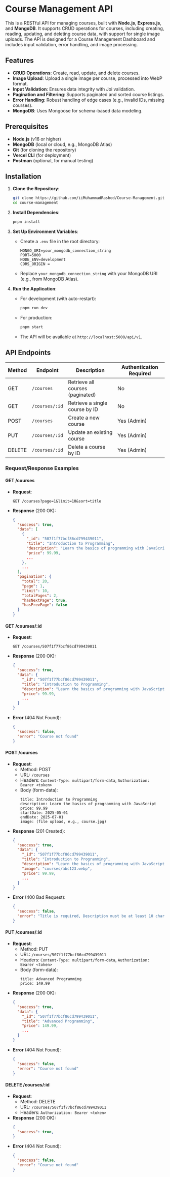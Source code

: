 # Course Management API

This is a RESTful API for managing courses, built with **Node.js**, **Express.js**, and **MongoDB**. It supports CRUD operations for courses, including creating, reading, updating, and deleting course data, with support for single image uploads. The API is designed for a Course Management Dashboard and includes input validation, error handling, and image processing.

## Features
- **CRUD Operations**: Create, read, update, and delete courses.
- **Image Upload**: Upload a single image per course, processed into WebP format.
- **Input Validation**: Ensures data integrity with Joi validation.
- **Pagination and Filtering**: Supports paginated and sorted course listings.
- **Error Handling**: Robust handling of edge cases (e.g., invalid IDs, missing courses).
- **MongoDB**: Uses Mongoose for schema-based data modeling.

## Prerequisites
- **Node.js** (v16 or higher)
- **MongoDB** (local or cloud, e.g., MongoDB Atlas)
- **Git** (for cloning the repository)
- **Vercel CLI** (for deployment)
- **Postman** (optional, for manual testing)

## Installation

1. **Clone the Repository**:
   ```bash
   git clone https://github.com/iiMuhammadRashed/Course-Management.git
   cd course-management
   ```

2. **Install Dependencies**:
   ```bash
   pnpm install
   ```

3. **Set Up Environment Variables**:
   - Create a `.env` file in the root directory:
     ```env
     MONGO_URI=your_mongodb_connection_string
     PORT=5000
     NODE_ENV=development
     CORS_ORIGIN =
     ```
   - Replace `your_mongodb_connection_string` with your MongoDB URI (e.g., from MongoDB Atlas).

4. **Run the Application**:
   - For development (with auto-restart):
     ```bash
     pnpm run dev
     ```
   - For production:
     ```bash
     pnpm start
     ```
   - The API will be available at `http://localhost:5000/api/v1`.

## API Endpoints

| Method | Endpoint                | Description                     | Authentication Required |
|--------|-------------------------|---------------------------------|-------------------------|
| GET    | `/courses`          | Retrieve all courses (paginated)| No                      |
| GET    | `/courses/:id`      | Retrieve a single course by ID  | No                      |
| POST   | `/courses`          | Create a new course            | Yes (Admin)             |
| PUT    | `/courses/:id`      | Update an existing course      | Yes (Admin)             |
| DELETE | `/courses/:id`      | Delete a course by ID          | Yes (Admin)             |

### Request/Response Examples

#### GET /courses
- **Request**:
  ```
  GET /courses?page=1&limit=10&sort=title
  ```
- **Response** (200 OK):
  ```json
  {
    "success": true,
    "data": [
      {
        "_id": "507f1f77bcf86cd799439011",
        "title": "Introduction to Programming",
        "description": "Learn the basics of programming with JavaScript",
        "price": 99.99,
        ...
      },
      ...
    ],
    "pagination": {
      "total": 20,
      "page": 1,
      "limit": 10,
      "totalPages": 2,
      "hasNextPage": true,
      "hasPrevPage": false
    }
  }
  ```

#### GET /courses/:id
- **Request**:
  ```
  GET /courses/507f1f77bcf86cd799439011
  ```
- **Response** (200 OK):
  ```json
  {
    "success": true,
    "data": {
      "_id": "507f1f77bcf86cd799439011",
      "title": "Introduction to Programming",
      "description": "Learn the basics of programming with JavaScript",
      "price": 99.99,
      ...
    }
  }
  ```
- **Error** (404 Not Found):
  ```json
  {
    "success": false,
    "error": "Course not found"
  }
  ```

#### POST /courses
- **Request**:
  - Method: POST
  - URL: `/courses`
  - Headers: `Content-Type: multipart/form-data`, `Authorization: Bearer <token>`
  - Body (form-data):
    ```
    title: Introduction to Programming
    description: Learn the basics of programming with JavaScript
    price: 99.99
    startDate: 2025-05-01
    endDate: 2025-07-01
    image: (file upload, e.g., course.jpg)
    ```
- **Response** (201 Created):
  ```json
  {
    "success": true,
    "data": {
      "_id": "507f1f77bcf86cd799439011",
      "title": "Introduction to Programming",
      "description": "Learn the basics of programming with JavaScript",
      "image": "courses/abc123.webp",
      "price": 99.99,
      ...
    }
  }
  ```
- **Error** (400 Bad Request):
  ```json
  {
    "success": false,
    "error": "Title is required, Description must be at least 10 characters"
  }
  ```

#### PUT /courses/:id
- **Request**:
  - Method: PUT
  - URL: `/courses/507f1f77bcf86cd799439011`
  - Headers: `Content-Type: multipart/form-data`, `Authorization: Bearer <token>`
  - Body (form-data):
    ```
    title: Advanced Programming
    price: 149.99
    ```
- **Response** (200 OK):
  ```json
  {
    "success": true,
    "data": {
      "_id": "507f1f77bcf86cd799439011",
      "title": "Advanced Programming",
      "price": 149.99,
      ...
    }
  }
  ```
- **Error** (404 Not Found):
  ```json
  {
    "success": false,
    "error": "Course not found"
  }
  ```

#### DELETE /courses/:id
- **Request**:
  - Method: DELETE
  - URL: `/courses/507f1f77bcf86cd799439011`
  - Headers: `Authorization: Bearer <token>`
- **Response** (200 OK):
  ```json
  {
    "success": true,
  }
  ```
- **Error** (404 Not Found):
  ```json
  {
    "success": false,
    "error": "Course not found"
  }
  ```
